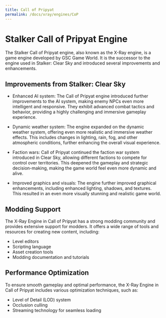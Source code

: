 ```yaml
---
title: Call of Pripyat
permalink: /docs/xray/engines/CoP
---
```


# Stalker Call of Pripyat Engine

The Stalker Call of Pripyat engine, also known as the X-Ray engine, is a game engine developed by GSC Game World. It is the successor to the engine used in Stalker: Clear Sky and introduced several improvements and enhancements.

## Improvements from Stalker: Clear Sky

- Enhanced AI system: The Call of Pripyat engine introduced further improvements to the AI system, making enemy NPCs even more intelligent and responsive. They exhibit advanced combat tactics and behavior, providing a highly challenging and immersive gameplay experience.

- Dynamic weather system: The engine expanded on the dynamic weather system, offering even more realistic and immersive weather effects. This includes changes in lighting, rain, fog, and other atmospheric conditions, further enhancing the overall visual experience.

- Faction wars: Call of Pripyat continued the faction war system introduced in Clear Sky, allowing different factions to compete for control over territories. This deepened the gameplay and strategic decision-making, making the game world feel even more dynamic and alive.

- Improved graphics and visuals: The engine further improved graphical enhancements, including enhanced lighting, shadows, and textures. This resulted in an even more visually stunning and realistic game world.

## Modding Support

The X-Ray Engine in Call of Pripyat has a strong modding community and provides extensive support for modders. It offers a wide range of tools and resources for creating new content, including:

- Level editors
- Scripting language
- Asset creation tools
- Modding documentation and tutorials

## Performance Optimization

To ensure smooth gameplay and optimal performance, the X-Ray Engine in Call of Pripyat includes various optimization techniques, such as:

- Level of Detail (LOD) system
- Occlusion culling
- Streaming technology for seamless loading